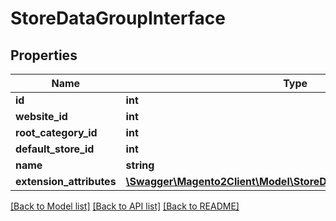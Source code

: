 # StoreDataGroupInterface

## Properties
Name | Type | Description | Notes
------------ | ------------- | ------------- | -------------
**id** | **int** |  | 
**website_id** | **int** |  | 
**root_category_id** | **int** |  | 
**default_store_id** | **int** |  | 
**name** | **string** |  | 
**extension_attributes** | [**\Swagger\Magento2Client\Model\StoreDataGroupExtensionInterface**](StoreDataGroupExtensionInterface.md) |  | [optional] 

[[Back to Model list]](../README.md#documentation-for-models) [[Back to API list]](../README.md#documentation-for-api-endpoints) [[Back to README]](../README.md)


